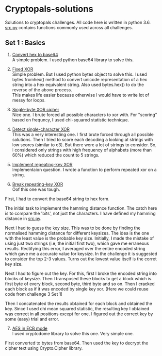# Cryptopals-solutions

Solutions to cryptopals challenges. All code here is written in python 3.6. [src.py](./src.py) contains functions commonly used across all challenges.

## Set 1 : Basics

1. [Convert hex to base64](./Set1/c1.py)  
A simple problem. I used python base64 library to solve this.

2. [Fixed XOR](./Set1/c2.py)  
Simple problem. But I used python bytes object to solve this. I used bytes.fromhex() method to convert unicode representation of a hex string into a hex equivalent string. Also used bytes.hex() to do the reverse of the above process.   
This makes life easier because otherwise I would have to write lot of messy for loops.

3. [Single-byte XOR cipher](./Set1/c3.py)  
Nice one. I brute forced all possible characters to xor with. For "scoring" based on frequncy, I used chi-squared statistic technique. 

4. [Detect single-character XOR](./Set1/c4.py)  
This was a very interesting one. I first brute forced through all possible solutions. Then I tried to score each decoding a looking at strings with low scores (similar to c3). But there were a lot of strings to consider. So, I considered only strings with high frequency of alphabets (more than 60%) which reduced the count to 5 strings.

5. [Implement repeating-key XOR](./Set1/c5.py)  
Implementaion question. I wrote a function to perform repeated xor on a string.

6. [Break repeating-key XOR](./Set1/c6.py)  
Oof this one was tough.

First, I had to convert the base64 string to hex form.

The initial task to implement the hamming distance function. The catch here is to compare the 'bits', not just the characters. I have defined my hamming distance in [src.py](./src.py). 

 Next I had to guess the key size. This was to be done by finding the normalised hamming distance for different keysizes. The idea is the one with the least value is the probable key size. Initially, I made the mistake of using just two strings (i.e, the initial first two), which gave me erraneous results. Rectifying this error,  I averaged over the entire encoded string which gave me a accurate value for keysize. In the challenge it is suggested to consider the top 2-3 values. Turns out the lowest value itself is the corret key size.

Next I had to figure out the key. For this, first I broke the encoded string into blocks of keysize. Then I transposed these blocks to get a block which is first byte of every block, second byte, third byte and so on. Then I cracked each block as if it was encoded by single key xor. (Here we could reuse code from challenge 3 Set 1)

Then I concatenated the results obtained for each block and obtained the key. Since I used chi mean squared statistic, the resulting key I obtained was correct in all positions except for one. I figured out the correct key by some (easy) trial and error.

7. [AES in ECB mode](./Set1/c7.py)  
I used cryptodome library to solve this one. Very simple one. 

First converted to bytes from base64. Then used the key to decrypt the cipher text using Crypto.Cipher library.
